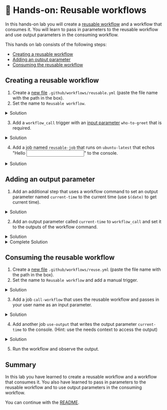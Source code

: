 # 🔨 Hands-on: Reusable workflows

In this hands-on lab you will create a [reusable workflow](https://docs.github.com/en/actions/using-workflows/reusing-workflows#creating-a-reusable-workflow) and a workflow that consumes it. You will learn to pass in parameters to the reusable workflow and use output parameters in the consuming workflow.

This hands on lab consists of the following steps:
- [Creating a reusable workflow](#creating-a-reusable-workflow)
- [Adding an output parameter](#adding-an-output-parameter)
- [Consuming the reusable workflow](#consuming-the-reusable-workflow)

## Creating a reusable workflow

1. Create a [new file](/../../new/main) `.github/workflows/reusable.yml` (paste the file name with the path in the box).
2. Set the name to `Reusable workflow`.

<details>
  <summary>Solution</summary>
  
```YAML
name: Reusable workflow
```
  
</details>

3. Add a `workflow_call` trigger with an [input parameter](https://docs.github.com/en/enterprise-cloud@latest/actions/using-workflows/workflow-syntax-for-github-actions#onworkflow_call) `who-to-greet` that is required.

<details>
  <summary>Solution</summary>
  
```YAML
  workflow_call:
    inputs:
      who-to-greet:
        description: 'The person to greet'
        type: string
        required: true
        default: World
```
  
</details>

4. Add a job named `reusable-job` that runs on `ubuntu-latest` that echos "Hello <input parameter>" to the console. 

<details>
  <summary>Solution</summary>
  
```YAML
jobs:
  reusable-job:
    runs-on: ubuntu-latest
    steps:
      - name: Greet someone
        run: echo "Hello ${{ inputs.who-to-greet }}"
```
  
</details>

## Adding an output parameter

1. Add an additional step that uses a workflow command to set an output parameter 
named `current-time` to the current time (use `$(date)` to get current time).

<details>
  <summary>Solution</summary>
  
```YAML
      - name: Set time
        id: time
        run: echo "::set-output name=current-time::$(date)"
```
  
</details>

2. Add an output parameter called `current-time` to `workflow_call` and set it to the outputs of the workflow command.

<details>
  <summary>Solution</summary>
  
```YAML
    outputs:
      current-time:
        description: 'The time when greeting.'
        value: ${{ jobs.reusable-job.outputs.current-time }}
```
  
</details>


<details>
  <summary>Complete Solution</summary>
  
```YAML
name: Reusable workflow

on: 
  workflow_call:
    inputs:
      who-to-greet:
        description: 'The person to greet'
        type: string
        required: true
        default: World
    outputs:
      current-time:
        description: 'The time when greeting.'
        value: ${{ jobs.reusable-job.outputs.current-time }}
        
jobs:
  reusable-job:
    runs-on: ubuntu-latest
    outputs:
      current-time: ${{ steps.time.outputs.current-time }}
    steps:
      - name: Greet someone
        run: echo "Hello ${{ inputs.who-to-greet }}"
      - name: Set time
        id: time
        run: echo "::set-output name=current-time::$(date)"
```
  
</details>

## Consuming the reusable workflow

1. Create a [new file](/../../new/main) `.github/workflows/reuse.yml` (paste the file name with the path in the box).
2. Set the name to `Reusable workflow` and add a manual trigger.

<details>
  <summary>Solution</summary>
  
```YAML
name: Reuse other workflow

on: [workflow_dispatch]
```
  
</details>

3. Add a job `call-workflow` that uses the reusable workflow and passes in your user name as an input parameter.

<details>
  <summary>Solution</summary>
  
```YAML
jobs:
  call-workflow:
    uses: ./.github/workflows/reusable.yml
    with: 
      who-to-greet: '@wulfland'
```
  
</details>

4. Add another job `use-output` that writes the output parameter `current-time` to the console. (Hint: use the needs context to access the output)

<details>
  <summary>Solution</summary>
  
```YAML
  use-output:
    runs-on: ubuntu-latest
    needs: [call-workflow]
    steps:
      - run: echo "Time was ${{ needs.call-workflow.outputs.current-time }}"
```
  
</details>

5. Run the workflow and observe the output.

## Summary

In this lab you have learned to create a reusable workflow and a workflow that consumes it. You also have learned to pass in parameters to the reusable workflow and to use output parameters in the consuming workflow.

You can continue with the [README](../README.md).

